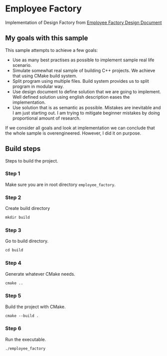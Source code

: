 # Employee Factory

Implementation of Design Factory from [Employee Factory Design Document](./DESIGN_DOCUMENT.md)

## My goals with this sample

This sample attempts to achieve a few goals:

- Use as many best practises as possible to implement sample real life scenario.
- Simulate somewhat real sample of building C++ projects. We achieve that using CMake build system.
- Split program using multiple files. Build system provides us to split program in modular way.
- Use design document to define solution that we are going to implement. Well defined solution using english description eases the implementation.
- Use solution that is as semantic as possible. Mistakes are inevitable and I am just starting out. I am trying to mitigate beginner mistakes by doing proportional amount of research.

If we consider all goals and look at implementation we can conclude that the whole sample is overengineered. However, I did it on purpose.

## Build steps

Steps to build the project.

### Step 1

Make sure you are in root directory `employee_factory`.

### Step 2

Create build directory

```txt
mkdir build
```

### Step 3

Go to build directory.

```txt
cd build
```

### Step 4

Generate whatever CMake needs.

```txt
cmake ..
```

### Step 5

Build the project with CMake.

```txt
cmake --build .
```

### Step 6

Run the executable.

```txt
./employee_factory
```
